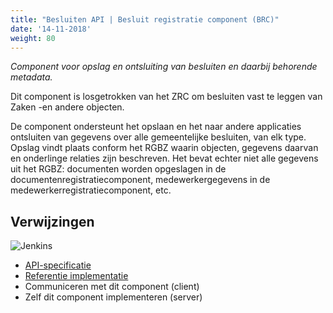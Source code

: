 ```yaml
---
title: "Besluiten API | Besluit registratie component (BRC)"
date: '14-11-2018'
weight: 80
---
```


*Component voor opslag en ontsluiting van besluiten en daarbij behorende metadata.*

Dit component is losgetrokken van het ZRC om besluiten vast te leggen van Zaken
-en andere objecten.

De component ondersteunt het opslaan en het naar andere applicaties ontsluiten
van gegevens over alle gemeentelijke besluiten, van elk type. Opslag vindt plaats
conform het RGBZ waarin objecten, gegevens daarvan en onderlinge relaties zijn
beschreven. Het bevat echter niet alle gegevens uit het RGBZ: documenten worden
opgeslagen in de documentenregistratiecomponent, medewerkergegevens in de
medewerkerregistratiecomponent, etc.

## Verwijzingen

![Jenkins][jenkins]

* [API-specificatie](https://ref.tst.vng.cloud/brc/api/v1/schema/)
* [Referentie implementatie](https://github.com/VNG-Realisatie/gemma-besluitregistratiecomponent)
* Communiceren met dit component (client)
* Zelf dit component implementeren (server)

[jenkins]: https://jenkins.nlx.io/buildStatus/icon?job=gemma-besluitregistratiecomponent-stable
